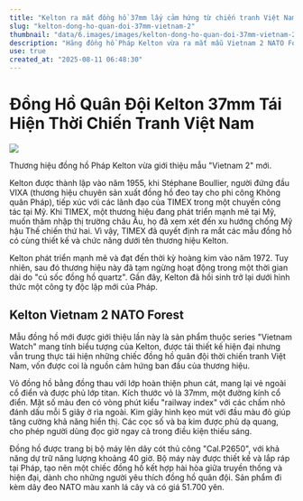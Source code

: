 ```yaml
---
title: "Kelton ra mắt đồng hồ 37mm lấy cảm hứng từ chiến tranh Việt Nam"
slug: "kelton-dong-ho-quan-doi-37mm-vietnam-2"
thumbnail: "data/6.images/images/kelton-dong-ho-quan-doi-37mm-vietnam-2.webp"
description: "Hãng đồng hồ Pháp Kelton vừa ra mắt mẫu Vietnam 2 NATO Forest 37mm, tái hiện chân thực đồng hồ quân đội thời chiến tranh Việt Nam với thiết kế hiện đại và bộ máy lên dây cót thủ công."
use: true
created_at: "2025-08-11 06:48:30"
---
```


# Đồng Hồ Quân Đội Kelton 37mm Tái Hiện Thời Chiến Tranh Việt Nam

![](/images/20250810-00010003-watchlife-000-1-view.webp)

Thương hiệu đồng hồ Pháp Kelton vừa giới thiệu mẫu "Vietnam 2" mới.

Kelton được thành lập vào năm 1955, khi Stéphane Boullier, người đứng đầu VIXA (thương hiệu chuyên sản xuất đồng hồ đeo tay cho phi công Không quân Pháp), tiếp xúc với các lãnh đạo của TIMEX trong một chuyến công tác tại Mỹ. Khi TIMEX, một thương hiệu đang phát triển mạnh mẽ tại Mỹ, muốn thâm nhập thị trường châu Âu, họ đã xem xét đến xu hướng chống Mỹ hậu Thế chiến thứ hai. Vì vậy, TIMEX đã quyết định ra mắt các mẫu đồng hồ có cùng thiết kế và chức năng dưới tên thương hiệu Kelton.

Kelton phát triển mạnh mẽ và đạt đến thời kỳ hoàng kim vào năm 1972. Tuy nhiên, sau đó thương hiệu này đã tạm ngừng hoạt động trong một thời gian dài do "cú sốc đồng hồ quartz". Gần đây, Kelton đã hồi sinh trở lại dưới hình thức một công ty độc lập mới của Pháp.

## Kelton Vietnam 2 NATO Forest

Mẫu đồng hồ mới được giới thiệu lần này là sản phẩm thuộc series "Vietnam Watch" mang tính biểu tượng của Kelton, được tái thiết kế hiện đại nhưng vẫn trung thực tái hiện những chiếc đồng hồ quân đội thời chiến tranh Việt Nam, vốn được coi là nguồn cảm hứng ban đầu của thương hiệu.

Vỏ đồng hồ bằng đồng thau với lớp hoàn thiện phun cát, mang lại vẻ ngoài cổ điển và được phủ lớp titan. Kích thước vỏ là 37mm, một đường kính cổ điển. Mặt số màu đen có vòng phút kiểu "railway index" với các chấm nhỏ đánh dấu mỗi 5 giây ở rìa ngoài. Kim giây hình kẹo mút với đầu màu đỏ giúp tăng cường khả năng hiển thị. Các cọc số và ba kim được phủ dạ quang, cho phép người dùng đọc giờ ngay cả trong điều kiện thiếu sáng.

Đồng hồ được trang bị bộ máy lên dây cót thủ công "Cal.P2650", với khả năng dự trữ năng lượng khoảng 40 giờ. Bộ máy này được thiết kế và lắp ráp tại Pháp, tạo nên một chiếc đồng hồ kết hợp hài hòa giữa truyền thống và hiện đại, dành cho những người yêu thích đồng hồ quân đội. Sản phẩm đi kèm dây đeo NATO màu xanh lá cây và có giá 51.700 yên.